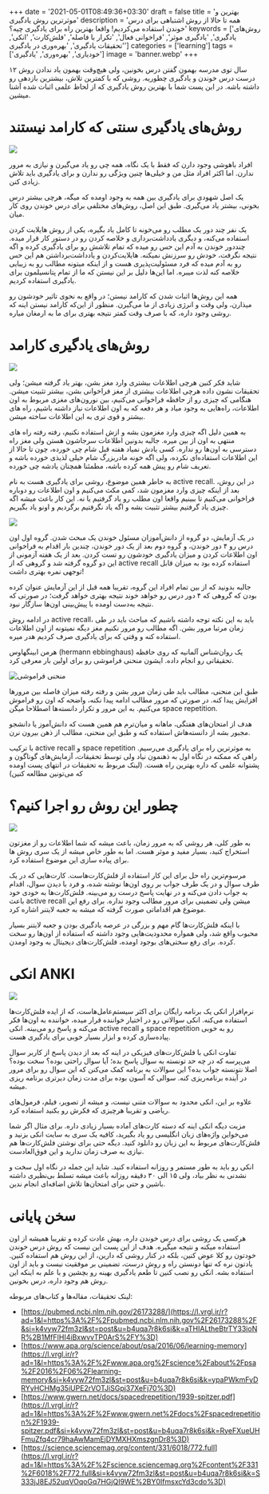 +++
date = '2021-05-01T08:49:36+03:30'
draft = false
title = 'بهترین و موثرترین روش یادگیری'
description = 'همه تا حالا از روش اشتباهی برای درس خوندن استفاده می‌کردیم! واقعا بهترین راه برای یادگیری چیه؟'
keywords = ['روش‌های یادگیری', 'یادگیری موثر', 'فراخوانی فعال', 'تکرار با فاصله', 'فلش‌کارت', 'انکی', 'تحقیقات یادگیری', 'بهره‌وری در یادگیری']
categories = ['learning']
tags = ['خودیاری', 'بهره‌وری', 'یادگیری']
image = 'banner.webp'
+++

۱۲ سال توی مدرسه بهمون گفتن درس بخونین، ولی هیچ‌وقت بهمون یاد ندادن روش درست درس خوندن و یادگیری چطوریه. روشی که با کمترین تلاش، بیشترین بازدهی رو داشته باشه. در این پست شما با بهترین روش یادگیری که از لحاظ علمی اثبات شده آشنا میشین.

# روش‌های یادگیری سنتی که کارامد نیستند

![](boring.webp)

افراد باهوشی وجود دارن که فقط با یک نگاه، همه چی رو یاد می‌گیرن و نیازی به مرور ندارن. اما اکثر افراد مثل من و خیلی‌ها چنین ویژگی رو ندارن و برای یادگیری باید تلاش زیادی کنن.

یک اصل شهودی برای یادگیری بین همه به وجود اومده که میگه، هرچی بیشتر درس بخونی، بیشتر یاد می‌گیری. طبق این اصل، روش‌های مختلفی برای درس خوندن روی کار میان.

یک نفر چند دور یک مطلب رو می‌خونه تا کامل یاد بگیره، یکی از روش هایلایت کردن استفاده می‌کنه، و دیگری یادداشت‌برداری و خلاصه کردن رو در دستور کار قرار میده. چنددور خوندن به آدم این حس رو میده که تمام تلاشش رو برای یادگیری کرده و اگه نتیجه نگرفت، خودش رو سرزنش نمیکنه. هایلایت‌کردن و یادداشت‌برداشتن هم این حس رو به آدم میده که فرد مسئولیت‌پذیری هست و از اینکه میتونه مطالب رو به زیبایی خلاصه کنه لذت میبره. اما این‌ها دلیل بر این نیستن که ما از تمام پتانسیلمون برای یادگیری استفاده کردیم.

همه این روش‌ها اثبات شدن که کارامد نیستن؛ در واقع به نحوی تاثیر خودشون رو میذارن، ولی وقت و انرژی زیادی از ما می‌گیرن. منظور از این‌که کارامد نیستن اینه که روشی وجود داره، که با صرف وقت کمتر نتیجه بهتری برای ما به ارمغان میاره.

# روش‌های یادگیری کارامد

![](book-peace.webp)

شاید فکر کنین هرچی اطلاعات بیشتری وارد مغز بشن، بهتر یاد گرفته میشن؛ ولی تحقیقات نشون داده هرچی اطلاعات بیشتری از مغز فراخوانی بشن، بیشتر تثبیت میشن. هنگامی که چیزی رو از حافظه فراخوانی می‌کنیم، بین نورون‌های مغزی مربوط به اون اطلاعات، راه‌هایی به وجود میاد و هر دفعه که به اون اطلاعات نیاز داشته باشیم، راه های بیشتر و قوی تری به این اطلاعات ساخته میشن.

به همین دلیل اگه چیزی وارد مغزمون بشه و ازش استفاده نکنیم، رفته رفته راه های منتهی به اون از بین میره. جالبه بدونین اطلاعات سرجاشون هستن ولی مغز راه دسترسی به اون‌ها رو نداره. کسی یادش نمیاد هفته قبل شام چی خورده، چون تا حالا از این اطلاعات استفاده‌ای نکرده، ولی اگه خونه مادربزرگ شام خیلی لذیذی خورده باشه و تعریف شام رو پیش همه کرده باشه، مطمئنا همچنان یادشه چی خورده.

به خاطر همین موضوع، روشی برای یادگیری هست به نام active recall. در این روش، بعد از اینکه چیزی وارد مغزمون شد، کمی مکث می‌کنیم و اون اطلاعات رو دوباره فراخوانی می‌کنیم تا ببینیم واقعا اون مطلب رو یاد گرفتیم یا نه. این کار باعث میشه اگه چیزی یاد گرفتیم بیشتر تثبیت بشه و اگه یاد نگرفتیم برگردیم و اونو یاد بگیریم.

![](group-study.webp)

در یک آزمایش، دو گروه از دانش‌آموزان مسئول خوندن یک مبحث شدن. گروه اول اون درس رو ۴ دور خوندن، و گروه دوم بعد از یک دور خوندن، چندین بار اقدام به فراخوانی اون اطلاعات کردن و میزان یادگیری خودشون رو تست کردن. بعد از یک هفته آزمونی از این دو گروه گرفته شد و گروهی که از active recall استفاده کرده بود به میزان قابل توجهی نمره بهتری داشت!

جالبه بدونید که از بین تمام افراد این گروه، تقریبا همه قبل از این آزمایش عنوان کرده بودن که گروهی که ۴ دور درس رو خواهد خوند نتیجه بهتری خواهد گرفت؛ در صورتی که نتیجه به‌دست اومده با پیش‌بینی اون‌ها سازگار نبود.

در ادامه روش active recall، باید به این نکته توجه داشته باشیم که مباحث باید در طی زمان مرتبا مرور بشن. اگه مطالب رو مرور نکنیم مغز دیگه نمیتونه از اون اطلاعات استفاده کنه و وقتی که برای یادگیری صرف کردیم هدر میره.

هرمن ابینگهاوس (hermann ebbinghaus) یک روان‌شناس آلمانیه که روی حافظه تحقیقاتی رو انجام داده. ایشون منحنی فراموشی رو برای اولین بار معرفی کرد.

![منحنی فراموشی](forgetting-curve.webp)

طبق این منحنی، مطالب باید طی زمان مرور بشن و رفته رفته میزان فاصله بین مرورها افزایش پیدا کنه. در صورتی که مرور مطالب ادامه پیدا نکنه، واضحه که اون رو فراموش می‌کنیم. به این مرور و تکرار دانسته‌ها اصطلاحا میگن space repetition.

هدف از امتحان‌های هفتگی، ماهانه و میان‌ترم هم همین هست که دانش‌آموز یا دانشجو مجبور بشه از دانسته‌هاش استفاده کنه و طبق این منحنی، مطالب از ذهن بیرون نرن.

با ترکیب active recall و space repetition به موثرترین راه برای یادگیری می‌رسیم. راهی که ممکنه در نگاه اول به ذهنمون نیاد ولی توسط تحقیقات، آزمایش‌های گوناگون و پشتوانه علمی که داره بهترین راه هست. (لینک مربوط به تحقیقات در انتهای پست اومده که می‌تونین مطالعه کنین)

# چطور این روش رو اجرا کنیم؟

![](thinking-man.webp)

به طور کلی، هر روشی که به مرور زمان، باعث میشه که شما اطلاعات رو از مغزتون استخراج کنید، بسیار مفید و موثر هست. اما به طور خاص میشه از یک سری روش ها برای پیاده سازی این موضوع استفاده کرد.

مرسوم‌ترین راه حل برای این کار استفاده از فلش‌کارت‌هاست. کارت‌هایی که در یک طرف سوال و در یک طرف جواب بر روی اون‌ها نوشته شده، و فرد با دیدن سوال، اقدام به جواب دادن می‌کنه و در نهایت پاسخ درست رو می‌بینه. فلش‌کارت‌ها به خودی خود باعث active recall میشن ولی تضمینی برای مرور مطالب وجود نداره. برای رفع این موضوع هم اقداماتی صورت گرفته که میشه به جعبه لایتنر اشاره کرد.

با اینکه فلش‌کارت‌ها گام مهم و بزرگی در عرصه یادگیری بودن و جعبه لایتنر بسیار محبوب واقع شد، ولی همواره محدودیت‌هایی وجود داشته که استفاده از اون‌ها رو سخت کرده. برای رفع سختی‌های بوجود اومده، فلش‌کارت‌های دیجیتال به وجود اومدن.

# انکی ANKI

![](anki.webp)

نرم‌افزار انکی یک برنامه رایگان برای اکثر سیستم‌عامل‌هاست، که از ایده فلش‌کارت‌ها استفاده می‌کنه. انکی سوالاتی رو در اختیار خواننده قرار میده، خواننده به اون‌ها فکر می‌کنه و پاسخ رو می‌بینه. انکی active recall و space repetition رو به خوبی پیاده‌سازی کرده و ابزار بسیار خوبی برای یادگیری هست.

تفاوت انکی با فلش‌کارت‌های فیزیکی در اینه که بعد از دیدن پاسخ از کاربر سوال می‌پرسه که در چه حد تونسته به سوال پاسخ بده؛ آیا سوال راحتی بوده؟ سخت بوده؟ اصلا نتونسته جواب بده؟ این سوالات به برنامه کمک می‌کنن که این سوال رو برای مرور در آینده برنامه‌ریزی کنه. سوالی که آسون بوده برای مدت زمان دیرتری برنامه ریزی میشه.

علاوه بر این، انکی محدود به سوالات متنی نیست، و میشه از تصویر، فیلم، فرمول‌های ریاضی و تقریبا هرچیزی که فکرش رو بکنید استفاده کرد.

مزیت دیگه انکی اینه که دسته کارت‌های آماده بسیار زیادی داره. برای مثال اگر شما می‌خواین واژه‌های زبان انگلیسی رو یاد بگیرید، کافیه یک سری به سایت انکی بزنید و فلش‌کارت‌های مربوط به این زبان رو دانلود کنید. دیگه حتی برای نوشتن فلش‌کارت‌ها هم نیازی به صرف زمان ندارید و این فوق‌العادست.

انکی رو باید به طور مستمر و روزانه استفاده کنید. شاید این جمله در نگاه اول سخت و نشدنی به نظر بیاد، ولی ۱۵ الی ۳۰ دقیقه روزانه باعث میشه تسلط بی‌نظیری داشته باشین و حتی برای امتحان‌ها تلاش اضافه‌ای انجام ندین.
# سخن پایانی
هرکسی یک روشی برای درس خوندن داره، بهش عادت کرده و تقریبا همیشه از اون استفاده میکنه و نتیجه میگیره. هدف از این پست این نیست که روش درس خوندن خودتون رو کلا عوض کنین، بلکه در کنار روشی که دارین، از این روش هم استفاده کنین. یادتون نره که تنها دونستن راه و روش درست، تضمینی بر موفقیت نیست و باید از اون استفاده بشه. انکی رو نصب کنین تا طعم یادگیری بهینه رو بچشین و با علم به اینکه این روش هم وجود داره، درس بخونین.

لینک تحقیقات، مقاله‌ها و کتاب‌های مربوطه:
- [https://pubmed.ncbi.nlm.nih.gov/26173288/](https://l.vrgl.ir/r?ad=1&l=https%3A%2F%2Fpubmed.ncbi.nlm.nih.gov%2F26173288%2F&si=k4vyw72fm3zl&st=post&u=b4uqa7r8k6si&k=aTHIALtheBtrTY33ioNR%2B1MfFIHI4iBxwvvTP0ArS%2FY%3D)
- [https://www.apa.org/science/about/psa/2016/06/learning-memory](https://l.vrgl.ir/r?ad=1&l=https%3A%2F%2Fwww.apa.org%2Fscience%2Fabout%2Fpsa%2F2016%2F06%2Flearning-memory&si=k4vyw72fm3zl&st=post&u=b4uqa7r8k6si&k=ypaPWkmFyDRYyHCHMg35iUPE2rVOTJiSGpj37XeFj70%3D)
- [https://www.gwern.net/docs/spacedrepetition/1939-spitzer.pdf](https://l.vrgl.ir/r?ad=1&l=https%3A%2F%2Fwww.gwern.net%2Fdocs%2Fspacedrepetition%2F1939-spitzer.pdf&si=k4vyw72fm3zl&st=post&u=b4uqa7r8k6si&k=RyeFXueUHFmuZfq4cr79haAwMamEjDYMXHXmszgnDr8%3D)
- [https://science.sciencemag.org/content/331/6018/772.full](https://l.vrgl.ir/r?ad=1&l=https%3A%2F%2Fscience.sciencemag.org%2Fcontent%2F331%2F6018%2F772.full&si=k4vyw72fm3zl&st=post&u=b4uqa7r8k6si&k=S333jJ8EJ52uqVOqoGq7HGjQI9WE%2BY0IfmsxcYd3cdo%3D)
